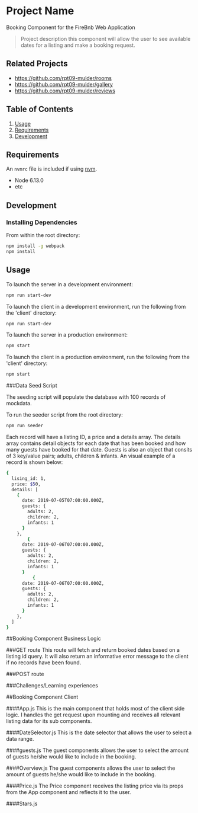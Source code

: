 # Project Name
Booking Component for the FireBnb Web Application

> Project description
this component will allow the user to see available dates for a listing and make a booking request. 

## Related Projects

  - https://github.com/rpt09-mulder/rooms
  - https://github.com/rpt09-mulder/gallery
  - https://github.com/rpt09-mulder/reviews


## Table of Contents

1. [Usage](#Usage)
1. [Requirements](#requirements)
1. [Development](#development)




## Requirements

An `nvmrc` file is included if using [nvm](https://github.com/creationix/nvm).

- Node 6.13.0
- etc

## Development

### Installing Dependencies

From within the root directory:

```sh
npm install -g webpack
npm install
```

## Usage

To launch the server in a development environment:

```sh
npm run start-dev
```

To launch the client in a development environment, run the following from the 'client' directory:

```sh
npm run start-dev
```


To launch the server in a production environment:

```sh
npm start
```

To launch the client in a production environment, run the following from the 'client' directory:

```sh
npm start
```

###Data Seed Script 

The seeding script will populate the database with 100 records of mockdata. 

To run the seeder script from the root directory:

```sh
npm run seeder
```

Each record will have a listing ID, a price and a details array. The details array contains detail objects for each date that has been booked and how many guests have booked for that date. Guests is also an object that consits of 3 key/value pairs; adults, children & infants. An visual example of a record is shown below: 

```sh
{
  lising_id: 1,
  price: $50,
  details: [
    {
      date: 2019-07-05T07:00:00.000Z,
      guests: {
        adults: 2,
        children: 2,
        infants: 1
      }
    },
        {
      date: 2019-07-06T07:00:00.000Z,
      guests: {
        adults: 2,
        children: 2,
        infants: 1
      }
          {
      date: 2019-07-06T07:00:00.000Z,
      guests: {
        adults: 2,
        children: 2,
        infants: 1
      }
    },
  ]
}
```

##Booking Component Business Logic

###GET route
This route will fetch and return booked dates based on a listing id query. It will also return an informative error message to the client if no records have been found.

###POST route

###Challenges/Learning experiences



##Booking Component Client 

####App.js
This is the main component that holds most of the client side logic. I handles the get request upon mounting and receives all relevant listing data for its sub components.

####DateSelector.js
This is the date selector that allows the user to select a data range.

####guests.js
The guest components allows the user to select the amount of guests he/she would like to include in the booking.

####Overview.js
The guest components allows the user to select the amount of guests he/she would like to include in the booking.

####Price.js
The Price component receives the listing price via its props from the App component and reflects it to the user.

####Stars.js

